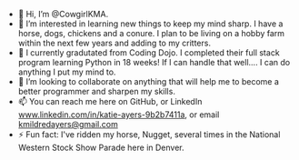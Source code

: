 - 👋 Hi, I’m @CowgirlKMA. 
- 👀 I’m interested in learning new things to keep my mind sharp. I have a horse, dogs, chickens and a conure. I plan to be living on a hobby farm within the next few years and adding to my critters.
- 🌱 I currently gradutated from Coding Dojo. I completed their full stack program learning Python in 18 weeks! If I can handle that well.... I can do anything I put my mind to. 
- 💞️ I’m looking to collaborate on anything that will help me to become a better programmer and sharpen my skills.
- 📫 You can reach me here on GitHub, or LinkedIn www.linkedin.com/in/katie-ayers-9b2b7411a, or email kmildredayers@gmail.com
- ⚡ Fun fact: I've ridden my horse, Nugget, several times in the National Western Stock Show Parade here in Denver. 

